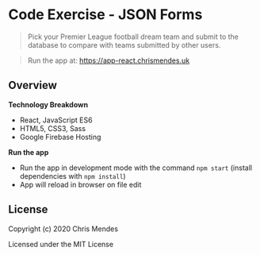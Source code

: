 # Code Exercise - JSON Forms

  > Pick your Premier League football dream team and submit to the database to compare with teams submitted by other users.

  > Run the app at: https://app-react.chrismendes.uk

## Overview

**Technology Breakdown**

* React, JavaScript ES6
* HTML5, CSS3, Sass
* Google Firebase Hosting

**Run the app**

* Run the app in development mode with the command `npm start` (install dependencies with `npm install`)
* App will reload in browser on file edit

## License

Copyright (c) 2020 Chris Mendes

Licensed under the MIT License